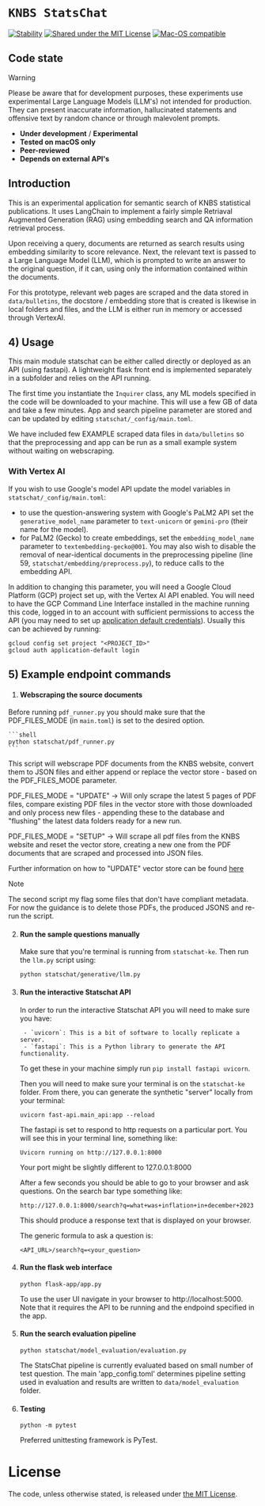 # `KNBS StatsChat`

[![Stability](https://img.shields.io/badge/stability-experimental-orange.svg)](https://github.com/mkenney/software-guides/blob/master/STABILITY-BADGES.md#experimental)
[![Shared under the MIT License](https://img.shields.io/badge/license-MIT-green)](https://github.com/datasciencecampus/Statschat/blob/main/LICENSE)
[![Mac-OS compatible](https://shields.io/badge/MacOS--9cf?logo=Apple&style=social)]()

## Code state

> [!WARNING]
> Please be aware that for development purposes, these experiments use
> experimental Large Language Models (LLM's) not intended for production. They
> can present inaccurate information, hallucinated statements and offensive
> text by random chance or through malevolent prompts.

- **Under development** / **Experimental**
- **Tested on macOS only**
- **Peer-reviewed**
- **Depends on external API's**

## Introduction

This is an experimental application for semantic search of KNBS statistical publications.
It uses LangChain to implement a fairly simple Retriaval Augmented Generation (RAG) using embedding search
and QA information retrieval process.

Upon receiving a query, documents are returned as search results
using embedding similarity to score relevance.
Next, the relevant text is passed to a Large Language Model (LLM),
which is prompted to write an answer to the original question, if it can,
using only the information contained within the documents.

For this prototype, relevant web pages are scraped and the data stored in `data/bulletins`,
the docstore / embedding store that is created is likewise in local folders and files,
and the LLM is either run in memory or accessed through VertexAI.

## 4) Usage

This main module statschat can be either called directly or deployed as an API (using fastapi).
A lightweight flask front end is implemented separately in a subfolder and relies on the API running.

The first time you instantiate the `Inquirer` class, any ML models specified in the code will be
downloaded to your machine. This will use a few GB of data and take a few
minutes. App and search pipeline parameter are stored and can be updated by
editing `statschat/_config/main.toml`.

We have included few EXAMPLE scraped data files in `data/bulletins` so that
the preprocessing and app can be run as a small example system without waiting
on webscraping.

### With Vertex AI

If you wish to use Google's model API update the model variables in
`statschat/_config/main.toml`:
* to use the question-answering system with Google's PaLM2 API set the
  `generative_model_name` parameter to `text-unicorn` or `gemini-pro` (their
  name for the model).
* for PaLM2 (Gecko) to create embeddings, set the `embedding_model_name`
  parameter to `textembedding-gecko@001`. You may also wish to disable the
  removal of near-identical documents in the preprocessing pipeline (line 59,
  `statschat/embedding/preprocess.py`), to reduce calls to the embedding API.

In addition to changing this parameter, you will need a Google Cloud Platform
(GCP) project set up, with the Vertex AI API enabled. You will need to have the
GCP Command Line Interface installed in the machine running this code, logged
in to an account with sufficient permissions to access the API (you may need to
set up [application default credentials](https://cloud.google.com/docs/authentication/provide-credentials-adc#how-to)).
Usually this can be achieved by running:
```shell
gcloud config set project "<PROJECT_ID>"
gcloud auth application-default login
```

## 5) Example endpoint commands

1. #### Webscraping the source documents

Before running `pdf_runner.py` you should make sure that the PDF_FILES_MODE (in `main.toml`) is set to the desired option.

    ```shell
    python statschat/pdf_runner.py
    ```

This script will webscrape PDF documents from the KNBS website, convert them to JSON files and either append or replace the vector store - based on the PDF_FILES_MODE parameter.

PDF_FILES_MODE = "UPDATE" -> Will only scrape the latest 5 pages of PDF files, compare existing PDF files in the vector store with those downloaded and only process new files - appending these to the database and "flushing" the latest data folders ready for a new run.

PDF_FILES_MODE = "SETUP" -> Will scrape all pdf files from the KNBS website and reset the vector store, creating a new one from the PDF documents that are scraped and processed into JSON files.

Further information on how to "UPDATE" vector store can be found [here](https://github.com/KNBS-StatsChat/statschat-ke/blob/readme_docs_update/docs/api/update_db.md)

> [!NOTE]
> The second script my flag some files that don't have compliant metadata.
> For now the guidance is to delete those PDFs, the produced JSONS and re-run the script.

2. #### Run the sample questions manually

    Make sure that you're terminal is running from `statschat-ke`.
    Then run the `llm.py` script using:

    ```shell
    python statschat/generative/llm.py
    ```

3. #### Run the interactive Statschat API

    In order to run the interactive Statschat API you will need to make sure you have:

        - `uvicorn`: This is a bit of software to locally replicate a server.
        - `fastapi`: This is a Python library to generate the API functionality.

    To get these in your machine simply run `pip install fastapi uvicorn`.

    Then you will need to make sure your terminal is on the `statschat-ke` folder.
    From there, you can generate the synthetic "server" locally from your terminal:

    ```shell
    uvicorn fast-api.main_api:app --reload
    ```

    The fastapi is set to respond to http requests on a particular port.
    You will see this in your terminal line, something like:

    ```shell
    Uvicorn running on http://127.0.0.1:8000
    ```

    Your port might be slightly different to 127.0.0.1:8000

    After a few seconds you should be able to go to your browser and ask questions.
    On the search bar type something like:

    ```
    http://127.0.0.1:8000/search?q=what+was+inflation+in+december+2023
    ```

    This should produce a response text that is displayed on your browser.

    The generic formula to ask a question is:

    ```
    <API_URL>/search?q=<your_question>
    ```

4. #### Run the flask web interface

    ```shell
    python flask-app/app.py
    ```
    To use the user UI
    navigate in your browser to http://localhost:5000. Note that it requires the API to be running and the endpoind specified in the app.

5. #### Run the search evaluation pipeline
    ```shell
    python statschat/model_evaluation/evaluation.py
    ```
    The StatsChat pipeline is currently evaluated based on small number of test
    question. The main 'app_config.toml' determines pipeline setting used in
    evaluation and results are written to `data/model_evaluation` folder.


6. #### Testing
    ```shell
    python -m pytest
    ```
    Preferred unittesting framework is PyTest.

# License

<!-- Unless stated otherwise, the codebase is released under [the MIT Licence][mit]. -->

The code, unless otherwise stated, is released under [the MIT License][mit].

[mit]: LICENSE
